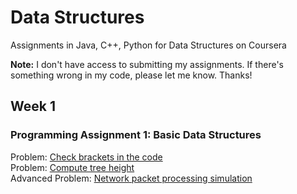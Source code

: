 # Data Structures
Assignments in Java, C++, Python for Data Structures on Coursera 

<strong>Note:</strong> I don't have access to submitting my assignments. If there's something wrong in my code, please let me know. Thanks!

## Week 1
### Programming Assignment 1: Basic Data Structures
Problem: [Check brackets in the code](https://github.com/akueisara/data-structures/tree/master/week%201/check_brackets_in_code) </br>
Problem: [Compute tree height](https://github.com/akueisara/data-structures/tree/master/week%201/tree_height) </br>
Advanced Problem: [Network packet processing simulation](https://github.com/akueisara/data-structures/tree/master/week%201/network_packet_processing_simulation) </br>
